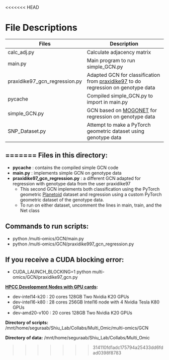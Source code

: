 <<<<<<< HEAD
# File Descriptions
|Files|Description|
|-----|-----------|
|calc_adj.py|Calculate adjacency matrix|
|main.py|Main program to run simple_GCN.py|
|praxidike97_gcn_regression.py|Adapted GCN for classification from [praxidike97](https://github.com/praxidike97/GraphNeuralNet/blob/master/main.py) to do regression on genotype data|
|pycache|Compiled simple_GCN.py to import in main.py|
|simple_GCN.py|GCN based on [MOGONET](https://github.com/txWang/MOGONET) for regression on genotype data|
|SNP_Dataset.py|Attempt to make a PyTorch geometric dataset using genotype data|
=======
Files in this directory:
------------------------
- __pycache__ : contains the compiled simple GCN code
- __main.py__ : implements simple GCN on genotype data
- __praxidike97_gcn_regression.py__ : a different GCN adapted for regression with genotype data from the user praxidike97
    - This second GCN implements both classification using the PyTorch geometric [Planetoid](https://pytorch-geometric.readthedocs.io/en/latest/modules/datasets.html#torch_geometric.datasets.Planetoid) dataset and regression using a custom PyTorch geometric dataset of the genotype data.
    - To run on either dataset, uncomment the lines in main, train, and the Net class

Commands to run scripts:
------------------------
- python /multi-omics/GCN/main.py<n>
- python /multi-omics/GCN/praxidike997_gcn_regression.py

If you receive a CUDA blocking error:
-------------------------------------
- CUDA_LAUNCH_BLOCKING=1 python multi-omics/GCN/praxidike97_gcn.py

__[HPCC Development Nodes with GPU cards](https://wiki.hpcc.msu.edu/display/ITH/Development+nodes):__
- dev-intel14-k20	: 20 cores	128GB	Two Nvidia K20 GPUs
- dev-intel16-k80 :	28 cores	256GB	Intel16 node with 4 Nvidia Tesla K80 GPUs
- dev-amd20-v100 : 20 cores	128GB	Two Nvidia K20 GPUs

__Directory of scripts:__ /mnt/home/seguraab/Shiu_Lab/Collabs/Multi_Omic/multi-omics/GCN


__Directory of data:__ /mnt/home/seguraab/Shiu_Lab/Collabs/Multi_Omic
>>>>>>> 314110fd1adc175794a25433dd6fdad0398f8783
